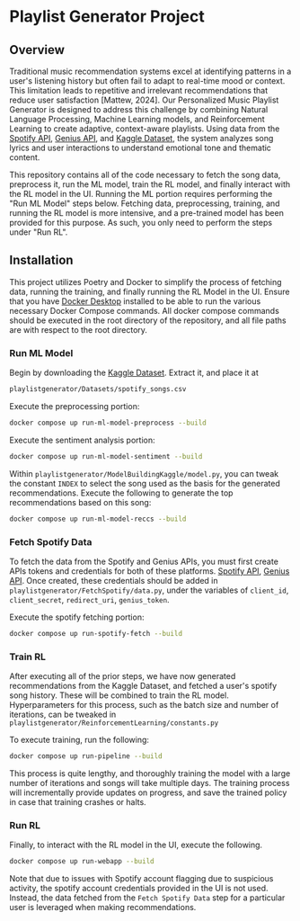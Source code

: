 # Playlist Generator Project

## Overview
Traditional music recommendation systems excel at identifying patterns in a user's listening history but often fail to adapt to real-time mood or context. This limitation leads to repetitive and irrelevant recommendations that reduce user satisfaction [Mattew, 2024]. Our Personalized Music Playlist Generator is designed to address this challenge by combining Natural Language Processing, Machine Learning models, and Reinforcement Learning to create adaptive, context-aware playlists. Using data from the [Spotify API](https://developer.spotify.com/documentation/web-api), [Genius API](https://docs.genius.com/), and [Kaggle Dataset](https://www.kaggle.com/datasets/bwandowando/spotify-songs-with-attributes-and-lyrics), the system analyzes song lyrics and user interactions to understand emotional tone and thematic content.

This repository contains all of the code necessary to fetch the song data, preprocess it, run the ML model, train the RL model, and finally interact with the RL model in the UI. Running the ML portion requires performing the "Run ML Model" steps below. Fetching data, preprocessing, training, and running the RL model is more intensive, and a pre-trained model has been provided for this purpose. As such, you only need to perform the steps under "Run RL".

## Installation
This project utilizes Poetry and Docker to simplify the process of fetching data, running the training, and finally running the RL Model in the UI. Ensure that you have [Docker Desktop](https://www.docker.com/products/docker-desktop/) installed to be able to run the various necessary Docker Compose commands. All docker compose commands should be executed in the root directory of the repository, and all file paths are with respect to the root directory.

### Run ML Model
Begin by downloading the [Kaggle Dataset](https://www.kaggle.com/datasets/bwandowando/spotify-songs-with-attributes-and-lyrics). Extract it, and place it at 

```bash
playlistgenerator/Datasets/spotify_songs.csv
```

Execute the preprocessing portion:

```bash
docker compose up run-ml-model-preprocess --build
```

Execute the sentiment analysis portion:

```bash
docker compose up run-ml-model-sentiment --build
```

Within `playlistgenerator/ModelBuildingKaggle/model.py`, you can tweak the constant `INDEX` to select the song used as the basis for the generated recommendations. Execute the following to generate the top recommendations based on this song:   

```bash
docker compose up run-ml-model-reccs --build
```

### Fetch Spotify Data
To fetch the data from the Spotify and Genius APIs, you must first create APIs tokens and credentials for both of these platforms. [Spotify API](https://developer.spotify.com/documentation/web-api), [Genius API](https://docs.genius.com/). Once created, these credentials should be added in `playlistgenerator/FetchSpotify/data.py`, under the variables of `client_id`, `client_secret`, `redirect_uri`, `genius_token`.

Execute the spotify fetching portion:

```bash
docker compose up run-spotify-fetch --build
```

### Train RL
After executing all of the prior steps, we have now generated recommendations from the Kaggle Dataset, and fetched a user's spotify song history. These will be combined to train the RL model. Hyperparameters for this process, such as the batch size and number of iterations, can be tweaked in `playlistgenerator/ReinforcementLearning/constants.py`

To execute training, run the following:
```bash
docker compose up run-pipeline --build
```

This process is quite lengthy, and thoroughly training the model with a large number of iterations and songs will take multiple days. The training process will incrementally provide updates on progress, and save the trained policy in case that training crashes or halts. 


### Run RL
Finally, to interact with the RL model in the UI, execute the following. 

```bash
docker compose up run-webapp --build
```

Note that due to issues with Spotify account flagging due to suspicious activity, the spotify account credentials provided in the UI is not used. Instead, the data fetched from the `Fetch Spotify Data` step for a particular user is leveraged when making recommendations. 
